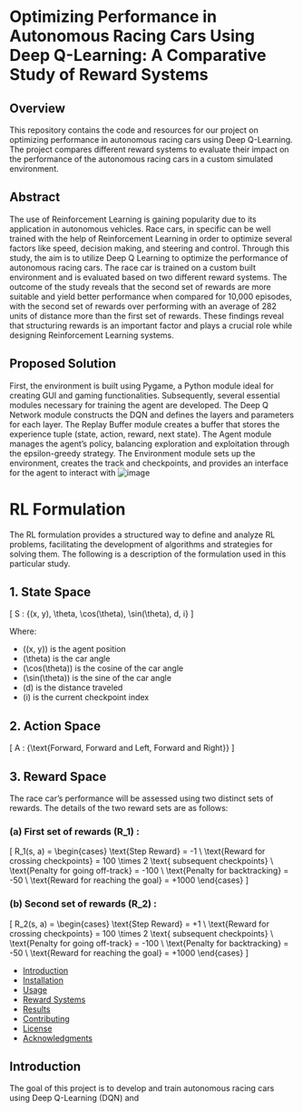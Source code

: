 # Optimizing Performance in Autonomous Racing Cars Using Deep Q-Learning: A Comparative Study of Reward Systems

## Overview

This repository contains the code and resources for our project on optimizing performance in autonomous racing cars using Deep Q-Learning. The project compares different reward systems to evaluate their impact on the performance of the autonomous racing cars in a custom simulated environment.

## Abstract
The use of Reinforcement Learning is gaining popularity due to its application in
autonomous vehicles. Race cars, in specific can be well trained with the help of
Reinforcement Learning in order to optimize several factors like speed, decision
making, and steering and control. Through this study, the aim is to utilize Deep
Q Learning to optimize the performance of autonomous racing cars. The race
car is trained on a custom built environment and is evaluated based on two
different reward systems. The outcome of the study reveals that the second set
of rewards are more suitable and yield better performance when compared for
10,000 episodes, with the second set of rewards over performing with an average
of 282 units of distance more than the first set of rewards. These findings reveal
that structuring rewards is an important factor and plays a crucial role while
designing Reinforcement Learning systems.

## Proposed Solution
First, the environment is
built using Pygame, a Python module ideal for creating GUI and gaming functionalities. Subsequently, several essential modules necessary for training the agent are
developed. The Deep Q Network module constructs the DQN and defines the layers
and parameters for each layer. The Replay Buffer module creates a buffer that stores
the experience tuple (state, action, reward, next state). The Agent module manages
the agent’s policy, balancing exploration and exploitation through the epsilon-greedy
strategy. The Environment module sets up the environment, creates the track and
checkpoints, and provides an interface for the agent to interact with
![image](https://github.com/user-attachments/assets/f1915be2-f216-413c-a35e-476b7e51dd56)

# RL Formulation

The RL formulation provides a structured way to define and analyze RL problems, facilitating the development of algorithms and strategies for solving them. The following is a description of the formulation used in this particular study.

## 1. State Space
\[ S : \{(x, y), \theta, \cos(\theta), \sin(\theta), d, i\} \]

Where:
- \((x, y)\) is the agent position
- \(\theta\) is the car angle
- \(\cos(\theta)\) is the cosine of the car angle
- \(\sin(\theta)\) is the sine of the car angle
- \(d\) is the distance traveled
- \(i\) is the current checkpoint index

## 2. Action Space
\[ A : \{\text{Forward, Forward and Left, Forward and Right}\} \]

## 3. Reward Space
The race car’s performance will be assessed using two distinct sets of rewards. The details of the two reward sets are as follows:

### (a) First set of rewards \(R_1\) :
\[ R_1(s, a) = \begin{cases}
\text{Step Reward} = -1 \\
\text{Reward for crossing checkpoints} = 100 \times 2 \text{ subsequent checkpoints} \\
\text{Penalty for going off-track} = -100 \\
\text{Penalty for backtracking} = -50 \\
\text{Reward for reaching the goal} = +1000
\end{cases} \]

### (b) Second set of rewards \(R_2\) :
\[ R_2(s, a) = \begin{cases}
\text{Step Reward} = +1 \\
\text{Reward for crossing checkpoints} = 100 \times 2 \text{ subsequent checkpoints} \\
\text{Penalty for going off-track} = -100 \\
\text{Penalty for backtracking} = -50 \\
\text{Reward for reaching the goal} = +1000
\end{cases} \]


- [Introduction](#introduction)
- [Installation](#installation)
- [Usage](#usage)
- [Reward Systems](#reward-systems)
- [Results](#results)
- [Contributing](#contributing)
- [License](#license)
- [Acknowledgments](#acknowledgments)

## Introduction

The goal of this project is to develop and train autonomous racing cars using Deep Q-Learning (DQN) and
